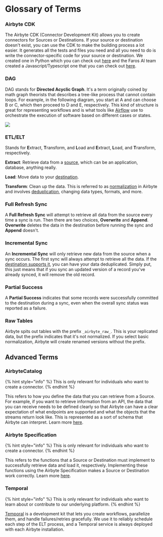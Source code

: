 # Glossary of Terms

### Airbyte CDK

The Airbyte CDK (Connector Development Kit) allows you to create connectors for Sources or Destinations. If your source or destination doesn't exist, you can use the CDK to make the building process a lot easier. It generates all the tests and files you need and all you need to do is write the connector-specific code for your source or destination. We created one in Python which you can check out [here](../connector-development/cdk-python/) and the Faros AI team created a Javascript/Typescript one that you can check out [here](../connector-development/cdk-faros-js.md).

### DAG

DAG stands for **Directed Acyclic Graph**. It's a term originally coined by math graph theorists that describes a tree-like process that cannot contain loops. For example, in the following diagram, you start at A and can choose B or C, which then proceed to D and E, respectively. This kind of structure is great for representing workflows and is what tools like [Airflow](https://airflow.apache.org) use to orchestrate the execution of software based on different cases or states.

![](../.gitbook/assets/glossary\_dag\_example.png)

### ETL/ELT

Stands for **E**xtract, **T**ransform, and **L**oad and **E**xtract, **L**oad, and **T**ransform, respectively.

**Extract**: Retrieve data from a [source](../integrations/sources/), which can be an application, database, anything really.

**Load**: Move data to your [destination](../integrations/destinations/).

**Transform**: Clean up the data. This is referred to as [normalization](basic-normalization.md) in Airbyte and involves [deduplication](connections/incremental-deduped-history.md), changing data types, formats, and more.

### Full Refresh Sync

A **Full Refresh Sync** will attempt to retrieve all data from the source every time a sync is run. Then there are two choices, **Overwrite** and **Append**. **Overwrite** deletes the data in the destination before running the sync and **Append** doesn't.

### Incremental Sync

An **Incremental Sync** will only retrieve new data from the source when a sync occurs. The first sync will always attempt to retrieve all the data. If the [destination supports it](https://discuss.airbyte.io/t/what-destinations-support-the-incremental-deduped-sync-mode/89), you can have your data deduplicated. Simply put, this just means that if you sync an updated version of a record you've already synced, it will remove the old record.

### Partial Success

A **Partial Success** indicates that some records were successfully committed to the destination during a sync, even when the overall sync status was reported as a failure.

### Raw Tables

Airbyte spits out tables with the prefix `_airbyte_raw_`. This is your replicated data, but the prefix indicates that it's not normalized. If you select basic normalization, Airbyte will create renamed versions without the prefix.

## Advanced Terms

### AirbyteCatalog

{% hint style="info" %}
This is only relevant for individuals who want to create a connector.
{% endhint %}

This refers to how you define the data that you can retrieve from a Source. For example, if you want to retrieve information from an API, the data that you can receive needs to be defined clearly so that Airbyte can have a clear expectation of what endpoints are supported and what the objects that the streams return look like. This is represented as a sort of schema that Airbyte can interpret. Learn more [here](beginners-guide-to-catalog.md).

### Airbyte Specification

{% hint style="info" %}
This is only relevant for individuals who want to create a connector.
{% endhint %}

This refers to the functions that a Source or Destination must implement to successfully retrieve data and load it, respectively. Implementing these functions using the Airbyte Specification makes a Source or Destination work correctly. Learn more [here](airbyte-specification.md).

### Temporal

{% hint style="info" %}
This is only relevant for individuals who want to learn about or contribute to our underlying platform.
{% endhint %}

[Temporal](https://temporal.io) is a development kit that lets you create workflows, parallelize them, and handle failures/retries gracefully. We use it to reliably schedule each step of the ELT process, and a Temporal service is always deployed with each Airbyte installation.
